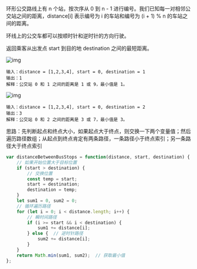 环形公交路线上有 n 个站，按次序从 0 到 n - 1 进行编号。我们已知每一对相邻公交站之间的距离，distance[i] 表示编号为 i 的车站和编号为 (i + 1) % n 的车站之间的距离。

环线上的公交车都可以按顺时针和逆时针的方向行驶。

返回乘客从出发点 start 到目的地 destination 之间的最短距离。

![img](https://assets.leetcode-cn.com/aliyun-lc-upload/uploads/2019/09/08/untitled-diagram-1.jpg)

```
输入：distance = [1,2,3,4], start = 0, destination = 1
输出：1
解释：公交站 0 和 1 之间的距离是 1 或 9，最小值是 1。
```

![img](https://assets.leetcode-cn.com/aliyun-lc-upload/uploads/2019/09/08/untitled-diagram-1-1.jpg)

```
输入：distance = [1,2,3,4], start = 0, destination = 2
输出：3
解释：公交站 0 和 2 之间的距离是 3 或 7，最小值是 3。
```

思路：先判断起点和终点大小，如果起点大于终点，则交换一下两个变量值；然后遍历路径数组；从起点到终点肯定有两条路径，一条路径小于终点索引；另一条路径大于终点索引

```js
var distanceBetweenBusStops = function(distance, start, destination) {
    // 如果开始位置大于目标位置
    if (start > destination) {
        // 交换位置
        const temp = start;
        start = destination;
        destination = temp;
    }
    let sum1 = 0, sum2 = 0;
    // 循环遍历路径
    for (let i = 0; i < distance.length; i++) {
        // 瞬时间路径
        if (i >= start && i < destination) {
            sum1 += distance[i];
        } else {  // 逆时针路径
            sum2 += distance[i];
        }
    }
    return Math.min(sum1, sum2);  // 获取最小值
};
```



